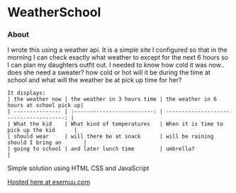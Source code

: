 # WeatherSchool

### About

I wrote this using a weather api. It is a simple site I configured so that in the morning I can check exactly what weather to except for the next 6 hours so I can plan my daughters outfit out.  I needed to know how cold it was now.. does she need a sweater?  how cold or hot will it be during the time at school and what will the weather be at pick up time for her?

    It displays: 
    | the weather now | the weather in 3 hours time | the weather in 6 hours at school pick up|
    | --------------- | :-------------------------: | --------------------------------------: |
    | What the kid    | What kind of temperatures   | When it is time to pick up the kid      |
    | should wear     | will there be at snack      | will be raining should I bring an       |
    | going to school | and later lunch time        | umbrella?                               |

Simple solution using HTML CSS and JavaScript

[Hosted here at esemuu.com](https://www.esemuu.com/WeatherSchool)
